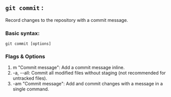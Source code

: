 ## `git commit` : 
Record changes to the repository with a commit message.

### Basic syntax:
`git commit [options]`

### Flags & Options
1. m "Commit message": Add a commit message inline.
2. -a, --all: Commit all modified files without staging (not recommended for untracked files).
3. -am "Commit message": Add and commit changes with a message in a single command.
